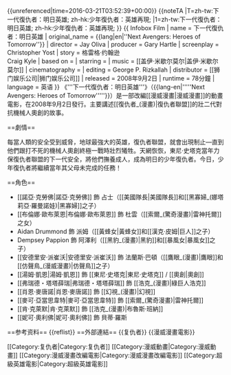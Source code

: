 {{unreferenced|time=2016-03-21T03:52:39+00:00}}
{{noteTA
|T=zh-tw:下一代復仇者：明日英雄; zh-hk:少年復仇者：英雄再現;
|1=zh-tw:下一代復仇者：明日英雄; zh-hk:少年復仇者：英雄再現;
}}
{{ Infobox Film
| name =   下一代復仇者：明日英雄
| original_name      = {{lang|en|''Next Avengers: Heroes of Tomorrow''}}
| director = Jay Oliva
| producer = Gary Hartle
| screenplay = Christopher Yost
| story = 格雷格·约翰逊<br />Craig Kyle
| based on =
| starring = 
| music = [[盖伊·米歇尔莫尔|盖伊·米歇尔莫尔]]
| cinematography = 
| editing = George P. Rizkallah
| distributor = [[狮门娱乐公司|狮门娱乐公司]]
| released = 2008年9月2日
| runtime = 78分鐘
| language = 英语
}}
《'''下一代復仇者：明日英雄'''》（{{lang-en|'''''Next Avengers: Heroes of Tomorrow'''''}}）是一部改編[[漫威漫畫|漫威漫畫]]的動畫電影，在2008年9月2日發行。主要講述[[復仇者_(漫畫)|復仇者聯盟]]的壯二代對抗機械人奧創的故事。

==劇情==

每當人類的安全受到威脅，地球最強大的英雄，復仇者聯盟，就會出現制止—直到他們跟打不死的機械人奧創終極一戰時壯烈犧牲。天網恢恢，東尼·史塔克當年力保復仇者聯盟的下一代安全，將他們撫養成人，成為明日的少年復仇者。今日，少年復仇者將繼續當年其父母未完成的任務！

==角色==
* [[諾亞·克勞佛|諾亞·克勞佛]] 飾 占士（[[美國隊長|美國隊長]]和[[黑寡婦_(娜塔莉亞·羅曼諾娃)|黑寡婦]]之子）
* [[布倫娜·歐布萊恩|布倫娜·歐布萊恩]] 飾 杜雲（[[索爾_(驚奇漫畫)|雷神托爾]]之女）
* Aidan Drummond 飾 派姆（[[黃蜂女|黃蜂女]]和[[漢克·皮姆|巨人]]之子）
* Dempsey Pappion 飾 阿澤利（[[黑豹_(漫畫)|黑豹]]和[[暴風女|暴風女]]之子）
* [[安德里安·派崔沃|安德里安·派崔沃]] 飾 法蘭斯·巴頓（[[鷹眼_(漫畫)|鷹眼]]和[[仿聲鳥_(漫威漫畫)|仿聲鳥]]之子）
* [[湯姆·凱恩|湯姆·凱恩]] 飾 [[東尼·史塔克|東尼·史塔克]] / [[奧創|奧創]]
* [[弗瑞德・塔塔薛瑞|弗瑞德・塔塔薛瑞]] 飾 [[浩克_(漫畫)|綠巨人浩克]]
* [[肖恩·麥唐諾|肖恩·麥唐諾]] 飾 [[幻視_(漫畫)|幻視]]
* [[麥可·亞當思韋特|麥可·亞當思韋特]] 飾 [[索爾_(驚奇漫畫)|雷神托爾]]
* [[肯·克萊默|肯·克萊默]] 飾 [[浩克_(漫畫)|布魯斯·班納]]
* [[妮可·奧利佛|妮可·奧利佛]] 飾 貝蒂·羅斯

==参考资料==
{{reflist}}
==外部連結==
{{复仇者}}
{{漫威漫畫電影}}

[[Category:复仇者|Category:复仇者]]
[[Category:漫威動畫|Category:漫威動畫]]
[[Category:漫威漫畫改編電影|Category:漫威漫畫改編電影]]
[[Category:超級英雄電影|Category:超級英雄電影]]